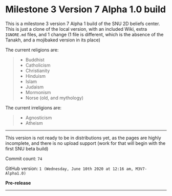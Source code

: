 # Milestone 3 Version 7 Alpha 1.0 build

This is a milestone 3 version 7 Alpha 1 build of the SNU 2D beliefs center. This is just a clone of the local version, with an included Wiki, extra `IGNORE.md` files, and 1 change (1 file is different, which is the absence of the Tanakh, and a mojibaked version in its place)

The current religions are:

> * Buddhist
> * Catholicism
> * Christianity
> * Hinduism
> * Islam
> * Judaism
> * Mormonism
> * Norse (old, and mythology)

The current irreligions are:

> * Agnosticism
> * Atheism

***

This version is not ready to be in distributions yet, as the pages are highly incomplete, and there is no upload support (work for that will begin with the first SNU beta build)

Commit count: `74`

GitHub version: `1 (Wednesday, June 10th 2020 at 12:16 am, M3V7-Alpha1.0)`

**Pre-release**

***
